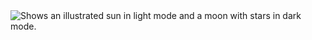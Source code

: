<picture>
  <source media="(prefers-color-scheme: dark)" srcset="https://media.moddb.com/images/mods/1/56/55177/bandicam_2022-09-05_20-00-55-025.jpg">
  <source media="(prefers-color-scheme: light)" srcset="https://media.moddb.com/images/mods/1/56/55177/bandicam_2022-09-05_20-00-55-025.jpg">
  <img alt="Shows an illustrated sun in light mode and a moon with stars in dark mode." src="https://user-images.githubusercontent.com/25423296/163456779-a8556205-d0a5-45e2-ac17-42d089e3c3f8.png">
</picture>

